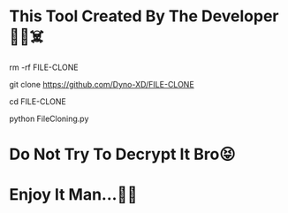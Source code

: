 # This Tool Created By The Developer💪🏼☠️

rm -rf FILE-CLONE

git clone https://github.com/Dyno-XD/FILE-CLONE

cd FILE-CLONE

python FileCloning.py

# Do Not Try To Decrypt It Bro😝

# Enjoy It Man...💅👀
